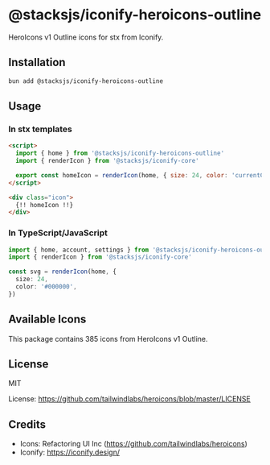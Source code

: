 # @stacksjs/iconify-heroicons-outline

HeroIcons v1 Outline icons for stx from Iconify.

## Installation

```bash
bun add @stacksjs/iconify-heroicons-outline
```

## Usage

### In stx templates

```html
<script>
  import { home } from '@stacksjs/iconify-heroicons-outline'
  import { renderIcon } from '@stacksjs/iconify-core'

  export const homeIcon = renderIcon(home, { size: 24, color: 'currentColor' })
</script>

<div class="icon">
  {!! homeIcon !!}
</div>
```

### In TypeScript/JavaScript

```typescript
import { home, account, settings } from '@stacksjs/iconify-heroicons-outline'
import { renderIcon } from '@stacksjs/iconify-core'

const svg = renderIcon(home, {
  size: 24,
  color: '#000000',
})
```

## Available Icons

This package contains 385 icons from HeroIcons v1 Outline.

## License

MIT

License: https://github.com/tailwindlabs/heroicons/blob/master/LICENSE

## Credits

- Icons: Refactoring UI Inc (https://github.com/tailwindlabs/heroicons)
- Iconify: https://iconify.design/
